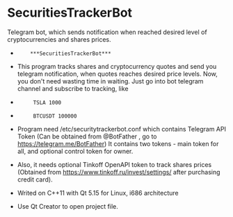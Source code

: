 # SecuritiesTrackerBot
Telegram bot, which sends notification when reached desired level of cryptocurrencies and shares prices.


 *         ***SecuritiesTrackerBot***
  
 * This program tracks shares and cryptocurrency quotes and send you telegram notification,
  when quotes reaches desired price levels.
  Now, you don't need wasting time in waiting.
  Just go into bot telegram channel and subscribe to tracking, like
 *          TSLA 1000
 *          BTCUSDT 100000
  
 * Program need /etc/securitytrackerbot.conf which contains Telegram API Token
  (Can be obtained from @BotFather , go to https://telegram.me/BotFather)
  It contains two tokens - main token for all, and optional control token for owner.
  
 * Also, it needs optional Tinkoff OpenAPI token to track shares prices
  (Obtained from https://www.tinkoff.ru/invest/settings/ after purchasing credit card).
 * Writed on C++11 with Qt 5.15 for Linux, i686 architecture
 * Use Qt Creator to open project file.  
